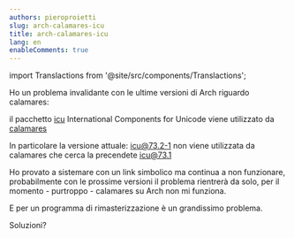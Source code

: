 ```yaml
---
authors: pieroproietti
slug: arch-calamares-icu
title: arch-calamares-icu
lang: en
enableComments: true
---
```


import Translactions from '@site/src/components/Translactions';

<Translactions />


Ho un problema invalidante con le ultime versioni di Arch riguardo calamares: 

il pacchetto [icu](https://icu.unicode.org/) International Components for Unicode viene utilizzato da [calamares](https://aur.archlinux.org/packages/calamares)

In particolare la versione attuale: [icu@73.2-1](https://gitlab.archlinux.org/archlinux/packaging/packages/icu/-/commit/845da9c78d8de7d974a142c052f96a6bc33e2541) non viene utilizzata da calamares che cerca la precendete [icu@73.1](https://gitlab.archlinux.org/archlinux/packaging/packages/icu/-/commit/91e310f6ff6fc11dacaf676544bdcfa176698754)

Ho provato a sistemare con un link simbolico ma continua a non funzionare, probabilmente con le prossime versioni il problema rientrerà da solo, per il momento - purtroppo - calamares su Arch non mi funziona.

E per un programma di rimasterizzazione è un grandissimo problema.

Soluzioni?

